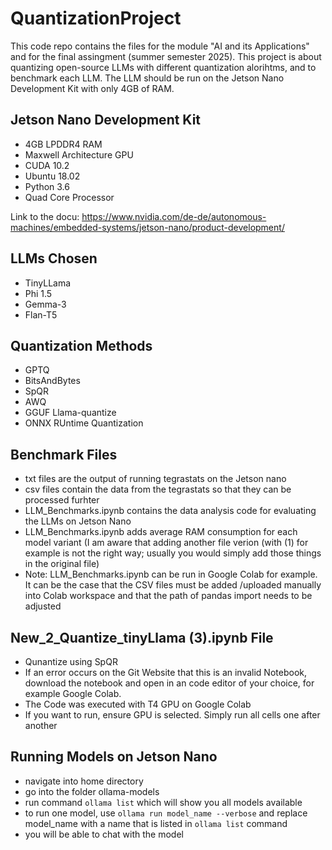 # QuantizationProject

This code repo contains the files for the module "AI and its Applications" and for the final assingment (summer semester 2025). This project is about quantizing open-source LLMs with different quantization alorihtms, and to benchmark each LLM. The LLM should be run on the Jetson Nano Development Kit with only 4GB of RAM.

## Jetson Nano Development Kit
- 4GB LPDDR4 RAM
- Maxwell Architecture GPU
- CUDA 10.2
- Ubuntu 18.02
- Python 3.6
- Quad Core Processor

Link to the docu: https://www.nvidia.com/de-de/autonomous-machines/embedded-systems/jetson-nano/product-development/ 

## LLMs Chosen 
- TinyLLama
- Phi 1.5
- Gemma-3
- Flan-T5

## Quantization Methods
- GPTQ
- BitsAndBytes
- SpQR
- AWQ
- GGUF Llama-quantize
- ONNX RUntime Quantization

## Benchmark Files
- txt files are the output of running tegrastats on the Jetson nano
- csv files contain the data from the tegrastats so that they can be processed furhter
- LLM_Benchmarks.ipynb contains the data analysis code for evaluating the LLMs on Jetson Nano
- LLM_Benchmarks.ipynb adds average RAM consumption for each model variant (I am aware that adding another file verion (with (1) for example is not the right way; usually you would simply add those things in the original file)
- Note: LLM_Benchmarks.ipynb can be run in Google Colab for example. It can be the case that the CSV files must be added /uploaded manually into Colab workspace and that the path of pandas import needs to be adjusted

## New_2_Quantize_tinyLlama (3).ipynb File
- Qunantize using SpQR 
- If an error occurs on the Git Website that this is an invalid Notebook, download the notebook and open in an code editor of your choice, for example Google Colab.
- The Code was executed with T4 GPU on Google Colab 
- If you want to run, ensure GPU is selected. Simply run all cells one after another

## Running Models on Jetson Nano
- navigate into home directory
- go into the folder ollama-models
- run command ``ollama list`` which will show you all models available
- to run one model, use ``ollama run model_name --verbose`` and replace model_name with a name that is listed in ``ollama list`` command 
- you will be able to chat with the model

